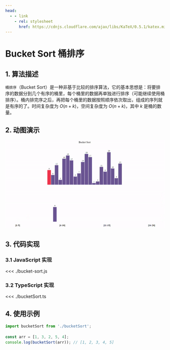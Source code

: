 ```yaml
---
head:
  - - link
    - rel: stylesheet
      href: https://cdnjs.cloudflare.com/ajax/libs/KaTeX/0.5.1/katex.min.css
---
```

# Bucket Sort 桶排序

## 1. 算法描述

`桶排序`（Bucket Sort）是一种非基于比较的排序算法，它的基本思想是：将要排序的数据分到几个有序的桶里，每个桶里的数据再单独进行排序（可能继续使用桶排序）。桶内排完序之后，再把每个桶里的数据按照顺序依次取出，组成的序列就是有序的了。时间复杂度为 $O(n+k)$，空间复杂度为 $O(n+k)$，其中 $k$ 是桶的数量。

## 2. 动图演示

![Bucket Sort](./bucketsort.gif)

## 3. 代码实现

### 3.1 JavaScript 实现

<<< ./bucket-sort.js

### 3.2 TypeScript 实现

<<< ./bucketSort.ts

## 4. 使用示例

``` js
import bucketSort from './bucketSort';

const arr = [1, 3, 2, 5, 4];
console.log(bucketSort(arr)); // [1, 2, 3, 4, 5]
```
